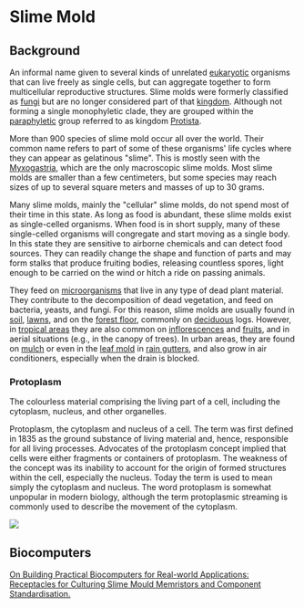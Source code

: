 # Slime Mold

## Background

An informal name given to several kinds of unrelated [eukaryotic](https://en.wikipedia.org/wiki/Eukaryotic) organisms that can live freely as single cells, but can aggregate together to form multicellular reproductive structures. Slime molds were formerly classified as [fungi](https://en.wikipedia.org/wiki/Fungi) but are no longer considered part of that [kingdom](https://en.wikipedia.org/wiki/Kingdom_%28biology%29). Although not forming a single monophyletic clade, they are grouped within the [paraphyletic](https://en.wikipedia.org/wiki/Paraphyly) group referred to as kingdom [Protista](https://en.wikipedia.org/wiki/Protists).

More than 900 species of slime mold occur all over the world. Their common name refers to part of some of these organisms' life cycles where they can appear as gelatinous "slime". This is mostly seen with the [Myxogastria](https://en.wikipedia.org/wiki/Myxogastria), which are the only macroscopic slime molds. Most slime molds are smaller than a few centimeters, but some species may reach sizes of up to several square meters and masses of up to 30 grams.

Many slime molds, mainly the "cellular" slime molds, do not spend most of their time in this state. As long as food is abundant, these slime molds exist as single-celled organisms. When food is in short supply, many of these single-celled organisms will congregate and start moving as a single body. In this state they are sensitive to airborne chemicals and can detect food sources. They can readily change the shape and function of parts and may form stalks that produce fruiting bodies, releasing countless spores, light enough to be carried on the wind or hitch a ride on passing animals.

They feed on [microorganisms](https://en.wikipedia.org/wiki/Microorganisms) that live in any type of dead plant material. They contribute to the decomposition of dead vegetation, and feed on bacteria, yeasts, and fungi. For this reason, slime molds are usually found in [soil](https://en.wikipedia.org/wiki/Soil), [lawns](https://en.wikipedia.org/wiki/Lawn), and on the [forest floor](https://en.wikipedia.org/wiki/Forest_floor), commonly on [deciduous](https://en.wikipedia.org/wiki/Deciduous) logs. However, in [tropical areas](https://en.wikipedia.org/wiki/Tropics) they are also common on [inflorescences](https://en.wikipedia.org/wiki/Inflorescences) and [fruits](https://en.wikipedia.org/wiki/Fruit), and in aerial situations \(e.g., in the canopy of trees\). In urban areas, they are found on [mulch](https://en.wikipedia.org/wiki/Mulch) or even in the [leaf mold](https://en.wikipedia.org/wiki/Leaf_mold) in [rain gutters](https://en.wikipedia.org/wiki/Rain_gutter), and also grow in air conditioners, especially when the drain is blocked.

### Protoplasm

The colourless material comprising the living part of a cell, including the cytoplasm, nucleus, and other organelles.

Protoplasm, the cytoplasm and nucleus of a cell. The term was first defined in 1835 as the ground substance of living material and, hence, responsible for all living processes. Advocates of the protoplasm concept implied that cells were either fragments or containers of protoplasm. The weakness of the concept was its inability to account for the origin of formed structures within the cell, especially the nucleus. Today the term is used to mean simply the cytoplasm and nucleus. The word protoplasm is somewhat unpopular in modern biology, although the term protoplasmic streaming is commonly used to describe the movement of the cytoplasm.

![](https://images.newscientist.com/wp-content/uploads/2017/08/02143301/b2501047-slime_mould_sem.jpg?width=800)

## Biocomputers

[On Building Practical Biocomputers for Real-world Applications: Receptacles for Culturing Slime Mould Memristors and Component Standardisation.](https://www.sciencedirect.com/science/article/abs/pii/S1672652916603864)

